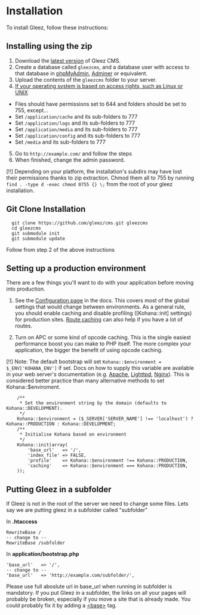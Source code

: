 # Installation

To install Gleez, follow these instructions:

## Installing using the zip

1. Download the [latest version](https://github.com/gleez/cms/archive/master.zip) of Gleez CMS.
2. Create a database called `gleezcms`, and a database user with access to that database in [phpMyAdmin](http://www.phpmyadmin.net/), [Adminer](http://www.adminer.org/) or equivalent.
3. Upload the contents of the `gleezcms` folder to your server.
4. <u>If your operating system is based on access rights, such as Linux or UNIX</u>
  * Files should have permissions set to 644 and folders should be set to 755, except...
  * Set `/application/cache` and its sub-folders to 777
  * Set `/application/logs` and its sub-folders to 777
  * Set `/application/media` and its sub-folders to 777
  * Set `/application/config` and its sub-folders to 777
  * Set `/media` and its sub-folders to 777
5. Go to `http://example.com/` and follow the steps
6. When finished, change the admin password.

[!!] Depending on your platform, the installation's subdirs may have lost their permissions thanks to zip extraction. Chmod them all to 755 by running `find . -type d -exec chmod 0755 {} \;` from the root of your gleez installation.

## Git Clone Installation

~~~
  git clone https://github.com/gleez/cms.git gleezcms
  cd gleezcms
  git submodule init
  git submodule update
~~~

Follow from step 2 of the above instructions

## Setting up a production environment

There are a few things you'll want to do with your application before moving into production.

1. See the [Configuration page](about.configuration) in the docs.
   This covers most of the global settings that would change between environments.
   As a general rule, you should enable caching and disable profiling ([Kohana::init] settings) for production sites. [Route caching](api/Route#cache) can also help if you have a lot of routes.

2. Turn on APC or some kind of opcode caching. This is the single easiest performance boost you can make to PHP itself. The more complex your application, the bigger the benefit of using opcode caching.

[!!] Note: The default bootstrap will set `Kohana::$environment = $_ENV['KOHANA_ENV']` if set. Docs on how to supply this variable are available in your web server's documentation (e.g. [Apache](http://httpd.apache.org/docs/1.3/mod/mod_env.html#setenv), [Lighttpd](http://redmine.lighttpd.net/wiki/1/Docs:ModSetEnv#Options), [Nginx](http://wiki.nginx.org/NginxHttpFcgiModule#fastcgi_param)). This is considered better practice than many alternative methods to set Kohana::$enviroment.

		/**
		 * Set the environment string by the domain (defaults to Kohana::DEVELOPMENT).
		 */
		Kohana::$environment = ($_SERVER['SERVER_NAME'] !== 'localhost') ? Kohana::PRODUCTION : Kohana::DEVELOPMENT;
		/**
		 * Initialise Kohana based on environment
		 */
		Kohana::init(array(
			'base_url'   => '/',
			'index_file' => FALSE,
			'profile'    => Kohana::$environment !== Kohana::PRODUCTION,
			'caching'    => Kohana::$environment === Kohana::PRODUCTION,
		));


## Putting Gleez in a subfolder

If Gleez is not in the root of the server we need to change some files.  Lets say we are putting gleez in a subfolder called "subfolder"

In **.htaccess**

    RewriteBase /
    -- change to --
    RewriteBase /subfolder

In **application/bootstrap.php**

    'base_url'   => '/',
    -- change to --
    'base_url'   => 'http://example.com/subfolder/',

Please use full aboslute url in base_url when running in subfolder is mandatory.
If you put Gleez in a subfolder, the links on all your pages will probably be broken, especially if you move a site that is already made. You could probably fix it by adding a [<base\>](http://w3schools.com/tags/tag_base.asp) tag.

